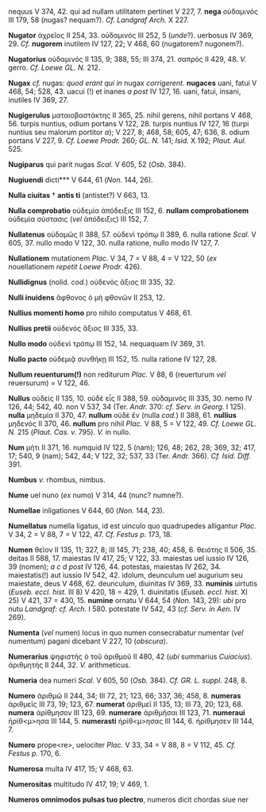 nequus V 374, 42. qui ad nullam utilitatem pertinet V 227, 7. **nega**
οὐδαμινός III 179, 58 (nugas? nequam?). *Cf. Landgraf Arch.* X 227.

**Nugator** ἀχρεῖος II 254, 33. οὐδαμινός III 252, 5 (*unde*?). uerbosus
IV 369, 29. *Cf.* **nugorem** inutilem IV 127, 22; V 468, 60 (nugatorem?
nugonem?).

**Nugatorius** οὐδαμινός II 135, 9; 388, 55; III 374, 21. σαπρός II 429,
48. *V.* gerro. *Cf. Loewe GL. N.* 212.

**Nugax** *cf.* nugas: *quod erant qui in* nugax *corrigerent.*
**nugaces** uani, fatui V 468, 54; 528, 43. uacui (!) et inanes *a post*
IV 127, 16. uani, fatui, insani, inutiles IV 369, 27.

**Nugigerulus** ματαιοβαστάκτης II 365, 25. nihil gerens, nihil portans
V 468, 56. turpis nuntius, odium portans V 122, 28. turpis nuntius IV
127, 16 (turpi nuntius seu malorum portitor *a*); V 227, 8; 468, 58;
605, 47; 636, 8. odium portans V 227, 9. *Cf. Loewe Prodr.* 260; *GL.
N.* 141; *Isid.* X 192; *Plaut. Aul.* 525.

**Nugiparus** qui parit nugas *Scal.* V 605, 52 (*Osb.* 384).

**Nugiuendi** dicti\*\*\* V 644, 61 (*Non.* 144, 26).

**Nulla ciuitas** † **antis ti** (antistet?) V 663, 13.

**Nulla comprobatio** οὐδεμία ἀπόδειξις III 152, 6. **nullam
comprobationem** οὐδεμία σύστασις (*vel* ἀπόδειξις) III 152, 7.

**Nullatenus** οὐδαμῶς II 388, 57. οὐδενὶ τρόπῳ II 389, 6. nulla ratione
*Scal.* V 605, 37. nullo modo V 122, 30. nulla ratione, nullo modo IV
127, 7.

**Nullationem** mutationem *Plac.* V 34, 7 = V 88, 4 = V 122, 50 (*ex*
nouellationem *repetit Loewe Prodr.* 426).

**Nullidignus** (nolid. *cod.*) οὐδενὸς ἄξιος III 335, 32.

**Nulli inuidens** ἄφθονος ὁ μὴ φθονῶν II 253, 12.

**Nullius momenti homo** pro nihilo computatus V 468, 61.

**Nullius pretii** οὐδενὸς ἄξιος III 335, 33.

**Nullo modo** οὐδενὶ τρόπῳ III 152, 14. nequaquam IV 369, 31.

**Nullo pacto** οὐδεμιᾷ συνθήκῃ III 152, 15. nulla ratione IV 127, 28.

**Nullum reuenturum(!)** non rediturum *Plac.* V 88, 6 (reuerturum *vel*
reuersurum) = V 122, 46.

**Nullus** οὐδείς II 135, 10. οὐδὲ εἷς II 388, 59. οὐδαμινός III 335,
30. nemo IV 126, 44; 542, 40. non V 537, 34 (Ter. *Andr.* 370: *cf.
Serv. in Georg.* I 125). **nulla** μηδεμία II 370, 47. **nullum** οὐδὲ
ἕν (nulla *cod.*) II 388, 61. **nullius** μηδενός II 370, 46. **nullum**
pro nihil *Plac.* V 88, 5 = V 122, 49. *Cf. Loewe GL. Ν.* 215 (*Plaut.
Cas. v.* 795). *V.* in nullo.

**Num** μήτι II 371, 16. numquid IV 122, 5 (nam); 126, 48; 262, 28; 369,
32; 417, 17; 540, 9 (nam); 542, 44; V 122, 32; 537, 33 (Ter. *Andr.*
366). *Cf. Isid. Diff.* 391.

**Numbus** *v.* rhombus, nimbus.

**Nume** uel nuno (*ex* numo) V 314, 44 (nunc? numne?).

**Numellae** inligationes V 644, 60 (*Non.* 144, 23).

**Numellatus** numella ligatus, id est uinculo quo quadrupedes
alligantur *Plac.* V 34, 2 = V 88, 7 = V 122, 47. *Cf. Festus p.* 173,
18.

**Numen** θεῖον II 135, 11; 327, 8; III 145, 71; 238, 40; 458, 6.
θειότης II 506, 35. deitas II 588, 17. maiestas IV 417, 25; V 122, 33.
maiestas uel iussio IV 126, 39 (nomen); *a c d post* IV 126, 44.
potestas, maiestas IV 262, 34. maiestatis(!) aut iussio IV 542, 42.
idolum, deunculum uel augurium seu maiestate, deus V 468, 62. deunculum,
diuinitas IV 369, 33. **numinis** uirtutis (*Euseb. eccl. hist.* III 8)
V 420, 18 = 429, 1. diuinitatis (*Euseb. eccl. hist.* XI 25) V 421, 37 =
430, 15. **numine** ornatu V 644, 54 (*Non.* 143, 29): *ubi* pro nutu
*Landgraf: cf. Arch.* I 580. potestate IV 542, 43 (*cf. Serv. in Aen.*
IV 269).

**Numenta** (*vel* numen) locus in quo numen consecrabatur numentar
(*vel* numentum) pagani dicebant V 227, 10 (*obscura*).

**Numerarius** ψηφιστὴς ὁ τοῦ ἀριθμοῦ II 480, 42 (*ubi* summarius
*Cuiacius*). ἀριθμητής II 244, 32. *V.* arithmeticus.

**Numeria** dea numeri *Scal.* V 605, 50 (*Osb.* 384). *Cf. GR. L.
suppl.* 248, 8.

**Numero** ἀριθμῶ II 244, 34; III 72, 21; 123, 66; 337, 36; 458, 8.
**numeras** ἀριθμεῖς III 73, 19; 123, 67. **numerat** ἀριθμεῖ II 135,
13; III 73, 20; 123, 68. **numera** ἀρίθμησον III 123, 69. **numerare**
ἀριθμῆσαι III 123, 71. **numeraui** ἠρίθ\<μ\>ησα III 144, 5.
**numerasti** ἠρίθ\<μ\>ησας III 144, 6. ἠρίθμησεν III 144, 7.

**Numero** prope\<re\>, uelociter *Plac.* V 33, 34 = V 88, 8 = V 112,
45. *Cf. Festus p.* 170, 6.

**Numerosa** multa IV 417, 15; V 468, 63.

**Numerositas** multitudo IV 417, 19; V 469, 1.

**Numeros omnimodos pulsas tuo plectro**, numeros dicit chordas siue ner
